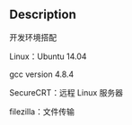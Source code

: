## Description

开发环境搭配

Linux：Ubuntu 14.04

gcc version 4.8.4

SecureCRT：远程 Linux 服务器

filezilla：文件传输
